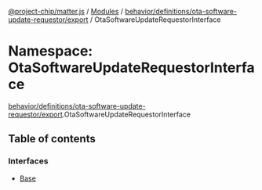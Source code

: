 [@project-chip/matter.js](../README.md) / [Modules](../modules.md) / [behavior/definitions/ota-software-update-requestor/export](behavior_definitions_ota_software_update_requestor_export.md) / OtaSoftwareUpdateRequestorInterface

# Namespace: OtaSoftwareUpdateRequestorInterface

[behavior/definitions/ota-software-update-requestor/export](behavior_definitions_ota_software_update_requestor_export.md).OtaSoftwareUpdateRequestorInterface

## Table of contents

### Interfaces

- [Base](../interfaces/behavior_definitions_ota_software_update_requestor_export.OtaSoftwareUpdateRequestorInterface.Base.md)
